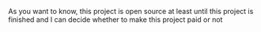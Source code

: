 As you want to know, this project is open source at least until this project is finished and I can decide whether to make this project paid or not
